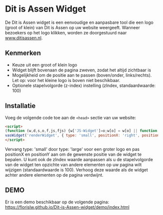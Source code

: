 # Dit is Assen Widget

De Dit is Assen widget is een eenvoudige en aanpasbare tool die een logo (groot of klein) van Dit is Assen op uw
website weergeeft. Wanneer bezoekers op het logo klikken, worden ze doorgestuurd naar www.ditisassen.nl.

## Kenmerken

- Keuze uit een groot of klein logo
- Widget blijft bovenaan de pagina zweven, zodat het altijd zichtbaar is
- Mogelijkheid om de positie aan te passen (boven/onder, links/rechts). Let op: voor het kleine logo is boven niet
  beschikbaar.
- Optionele stapelvolgorde (z-index) instelling (zIndex, standaardwaarde: 100)

## Installatie

Voeg de volgende code toe aan de `<head>` sectie van uw website:

```html
<script>
(function (w,d,s,o,f,js,fjs) {w['JS-Widget']=o;w[o] = w[o] || function () { (w[o].q = w[o].q || []).push(arguments) };js = d.createElement(s), fjs = d.getElementsByTagName(s)[0];js.id = o; js.src = f; js.async = 1; fjs.parentNode.insertBefore(js, fjs);}(window, document, 'script', 'vasWidget', './widget.js'));
vasWidget('renderWidget', { type: 'small', positionX: 'right', positionY: 'top'});
</script>
```

Vervang type: 'small' door type: 'large' voor een groter logo en pas positionX en positionY aan om de gewenste positie
van de widget te bepalen. U kunt ook de zIndex waarde aanpassen als u de stapelvolgorde van de widget ten opzichte van
andere elementen op uw pagina wilt wijzigen (standaardwaarde is 100). Verhoog deze waarde als de widget achter andere
elementen op de pagina verdwijnt.

## DEMO

Er is een demo beschikbaar op de volgende pagina: https://florislw.github.io/Dit-is-Assen-widget/demo/index.html